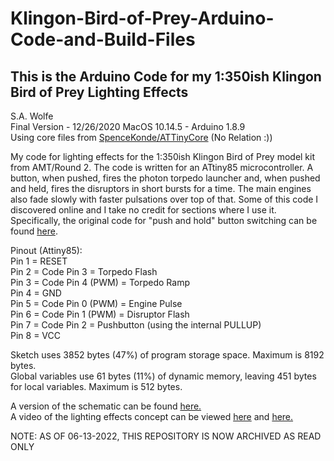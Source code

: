# Klingon-Bird-of-Prey-Arduino-Code-and-Build-Files
## This is the Arduino Code for my 1:350ish Klingon Bird of Prey Lighting Effects   

S.A. Wolfe  
Final Version - 12/26/2020 
MacOS 10.14.5 - Arduino 1.8.9  
Using core files from [SpenceKonde/ATTinyCore](https://github.com/SpenceKonde/ATTinyCore) (No Relation :)) 

My code for lighting effects for the 1:350ish Klingon Bird of Prey model
kit from AMT/Round 2. The code is written for an ATtiny85 microcontroller.
A button, when pushed, fires the photon torpedo launcher and, when pushed
and held, fires the disruptors in short bursts for a time. The main engines
also fade slowly with faster pulsations over top of that. Some of this code 
I discovered online and I take no credit for sections where I use it.  
Specifically, the original code for "push and hold" button switching can be found [here](http://jmsarduino.blogspot.com/2009/05/click-for-press-and-hold-for-b.html).  

Pinout (Attiny85):  
Pin 1 = RESET  
Pin 2 = Code Pin 3 = Torpedo Flash  
Pin 3 = Code Pin 4 (PWM) = Torpedo Ramp  
Pin 4 = GND  
Pin 5 = Code Pin 0 (PWM) = Engine Pulse  
Pin 6 = Code Pin 1 (PWM) = Disruptor Flash  
Pin 7 = Code Pin 2 = Pushbutton (using the internal PULLUP)  
Pin 8 = VCC  

Sketch uses 3852 bytes (47%) of program storage space. Maximum is 8192 bytes.  
Global variables use 61 bytes (11%) of dynamic memory, leaving 451 bytes for local variables. Maximum is 512 bytes.  

A version of the schematic can be found [here.](https://i.imgur.com/BocrYRs.jpg)  
A video of the lighting effects concept can be viewed [here](https://youtu.be/PGcJWlzBHdg) and [here.](https://youtu.be/N_Pehfjpc3A)  

NOTE: AS OF 06-13-2022, THIS REPOSITORY IS NOW ARCHIVED AS READ ONLY
